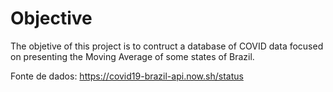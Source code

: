 # Objective
The objetive of this project is to contruct a database of COVID data focused on presenting the Moving Average of some states of Brazil.


Fonte de dados: https://covid19-brazil-api.now.sh/status